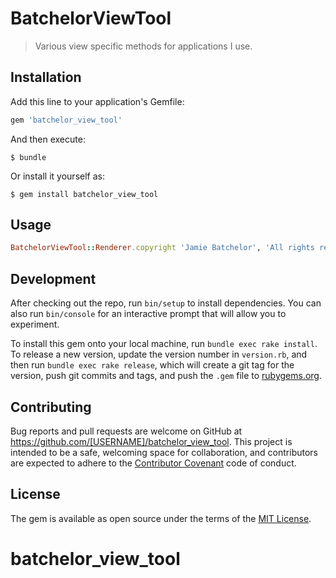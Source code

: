 # BatchelorViewTool

> Various view specific methods for applications I use.

## Installation

Add this line to your application's Gemfile:

```ruby
gem 'batchelor_view_tool'
```

And then execute:

    $ bundle

Or install it yourself as:

    $ gem install batchelor_view_tool

## Usage
```ruby
BatchelorViewTool::Renderer.copyright 'Jamie Batchelor', 'All rights reserved'
```

## Development

After checking out the repo, run `bin/setup` to install dependencies. You can also run `bin/console` for an interactive prompt that will allow you to experiment.

To install this gem onto your local machine, run `bundle exec rake install`. To release a new version, update the version number in `version.rb`, and then run `bundle exec rake release`, which will create a git tag for the version, push git commits and tags, and push the `.gem` file to [rubygems.org](https://rubygems.org).

## Contributing

Bug reports and pull requests are welcome on GitHub at https://github.com/[USERNAME]/batchelor_view_tool. This project is intended to be a safe, welcoming space for collaboration, and contributors are expected to adhere to the [Contributor Covenant](http://contributor-covenant.org) code of conduct.


## License

The gem is available as open source under the terms of the [MIT License](http://opensource.org/licenses/MIT).

# batchelor_view_tool
